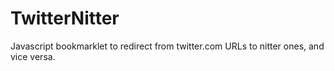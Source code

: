 # TwitterNitter
Javascript bookmarklet to redirect from twitter.com URLs to nitter ones, and vice versa.
